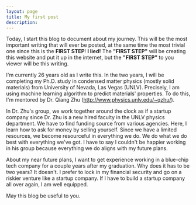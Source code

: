 ```yaml
---
layout: page
title: My first post
description:
---
```


Today, I start this blog to document about my journey. This will be the most important writing that will ever be posted, at the same time the most trivial one since this is the **FIRST STEP**! **I lied!** The **"FIRST STEP"** will be creating this website and put it up in the internet, but the **"FIRST STEP"** to you viewer will be this writing.

I'm currently 26 years old as I write this. In the two years, I will be completing my Ph.D. study in condensed matter physics (mostly solid materials) from University of Nevada, Las Vegas (UNLV). Precisely, I am using machine learning algorithm to predict materials' properties. To do this, I'm mentored by Dr. Qiang Zhu (http://www.physics.unlv.edu/~qzhu/).

In Dr. Zhu's group, we work together around the clock as if a startup company since Dr. Zhu is a new hired faculty in the UNLV physics department. We have to find funding source from various agencies. Here, I learn how to ask for money by selling yourself. Since we have a limited resources, we become resourceful in everything we do. We do what we do best with everything we've got. I have to say I couldn't be happier working in his group because everything we do aligns with my future plans.

About my near future plans, I want to get experience working in a blue-chip tech company for a couple years after my graduation. Why does it has to be two years? It doesn't. I prefer to lock in my financial security and go on a riskier venture like a startup company. If I have to build a startup company all over again, I am well equipped.

May this blog be useful to you.
